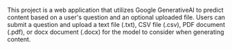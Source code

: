 This project is a web application that utilizes Google GenerativeAI to predict content based on a user's question and an optional uploaded file. Users can submit a question and upload a text file (.txt), CSV file (.csv), PDF document (.pdf), or docx document (.docx) for the model to consider when generating content.
